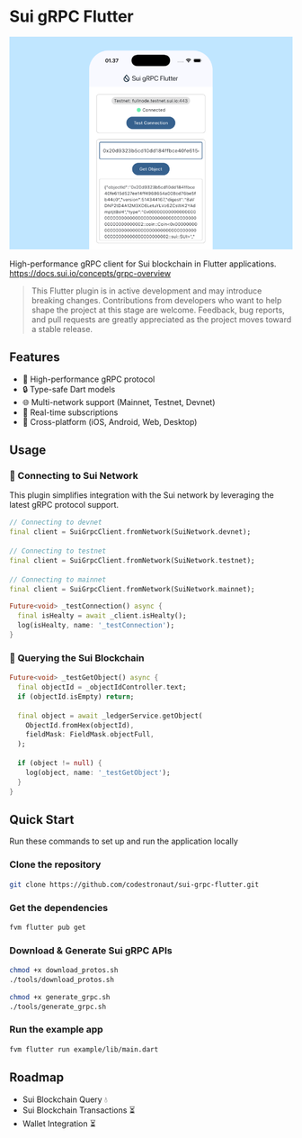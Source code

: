# Sui gRPC Flutter

![Example App](docs/showcase.png)

High-performance gRPC client for Sui blockchain in Flutter applications.
https://docs.sui.io/concepts/grpc-overview

> This Flutter plugin is in active development and may introduce breaking changes. Contributions from developers who want to help shape the project at this stage are welcome. Feedback, bug reports, and pull requests are greatly appreciated as the project moves toward a stable release.

## Features
- 🚀 High-performance gRPC protocol
- 🔒 Type-safe Dart models  
- 🌐 Multi-network support (Mainnet, Testnet, Devnet)
- 🔄 Real-time subscriptions
- 📱 Cross-platform (iOS, Android, Web, Desktop)

## Usage

### 🔌 Connecting to Sui Network

This plugin simplifies integration with the Sui network by leveraging the latest gRPC protocol support.

```dart
// Connecting to devnet
final client = SuiGrpcClient.fromNetwork(SuiNetwork.devnet);

// Connecting to testnet
final client = SuiGrpcClient.fromNetwork(SuiNetwork.testnet);

// Connecting to mainnet
final client = SuiGrpcClient.fromNetwork(SuiNetwork.mainnet);
```

```dart
Future<void> _testConnection() async {
  final isHealty = await _client.isHealty();
  log(isHealty, name: '_testConnection');
}
```

### 🎣 Querying the Sui Blockchain

```dart
Future<void> _testGetObject() async {
  final objectId = _objectIdController.text;
  if (objectId.isEmpty) return;

  final object = await _ledgerService.getObject(
    ObjectId.fromHex(objectId),
    fieldMask: FieldMask.objectFull,
  );

  if (object != null) {
    log(object, name: '_testGetObject');
  }
}
```

## Quick Start

Run these commands to set up and run the application locally

### Clone the repository

```bash
git clone https://github.com/codestronaut/sui-grpc-flutter.git
```

### Get the dependencies

```bash
fvm flutter pub get
```

### Download & Generate Sui gRPC APIs

```bash
chmod +x download_protos.sh
./tools/download_protos.sh
```

```bash
chmod +x generate_grpc.sh
./tools/generate_grpc.sh 
```

### Run the example app

```bash
fvm flutter run example/lib/main.dart
```

## Roadmap

- Sui Blockchain Query 💧
- Sui Blockchain Transactions ⏳
- Wallet Integration ⏳
